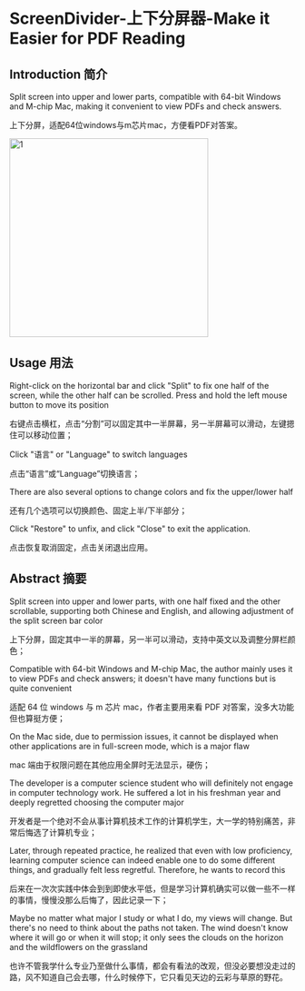 # ScreenDivider-上下分屏器-Make it Easier for PDF Reading

## Introduction 简介

Split screen into upper and lower parts, compatible with 64-bit Windows and M-chip Mac, making it convenient to view PDFs and check answers.

上下分屏，适配64位windows与m芯片mac，方便看PDF对答案。

<img src="https://github.com/user-attachments/assets/1a0c9aff-2029-4dfe-beac-24f47f9904f7" alt="1" width="350">

## Usage 用法

Right-click on the horizontal bar and click "Split" to fix one half of the screen, while the other half can be scrolled. Press and hold the left mouse button to move its position

右键点击横杠，点击“分割”可以固定其中一半屏幕，另一半屏幕可以滑动，左键摁住可以移动位置；

Click "语言" or "Language" to switch languages

点击“语言”或“Language”切换语言；

There are also several options to change colors and fix the upper/lower half

还有几个选项可以切换颜色、固定上半/下半部分；

Click "Restore" to unfix, and click "Close" to exit the application.

点击恢复取消固定，点击关闭退出应用。

## Abstract 摘要

Split screen into upper and lower parts, with one half fixed and the other scrollable, supporting both Chinese and English, and allowing adjustment of the split screen bar color

上下分屏，固定其中一半的屏幕，另一半可以滑动，支持中英文以及调整分屏栏颜色；

Compatible with 64-bit Windows and M-chip Mac, the author mainly uses it to view PDFs and check answers; it doesn't have many functions but is quite convenient

适配 64 位 windows 与 m 芯片 mac，作者主要用来看 PDF 对答案，没多大功能但也算挺方便；

On the Mac side, due to permission issues, it cannot be displayed when other applications are in full-screen mode, which is a major flaw

mac 端由于权限问题在其他应用全屏时无法显示，硬伤；

The developer is a computer science student who will definitely not engage in computer technology work. He suffered a lot in his freshman year and deeply regretted choosing the computer major

开发者是一个绝对不会从事计算机技术工作的计算机学生，大一学的特别痛苦，非常后悔选了计算机专业；

Later, through repeated practice, he realized that even with low proficiency, learning computer science can indeed enable one to do some different things, and gradually felt less regretful. Therefore, he wants to record this

后来在一次次实践中体会到到即使水平低，但是学习计算机确实可以做一些不一样的事情，慢慢没那么后悔了，因此记录一下；

Maybe no matter what major I study or what I do, my views will change. But there's no need to think about the paths not taken. The wind doesn't know where it will go or when it will stop; it only sees the clouds on the horizon and the wildflowers on the grassland

也许不管我学什么专业乃至做什么事情，都会有看法的改观，但没必要想没走过的路，风不知道自己会去哪，什么时候停下，它只看见天边的云彩与草原的野花。
